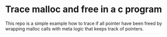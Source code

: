 # Trace malloc and free in a c program 

This repo is a simple example how to trace if all pointer have been freed by wrapping malloc calls with meta logic that keeps track of pointers.
